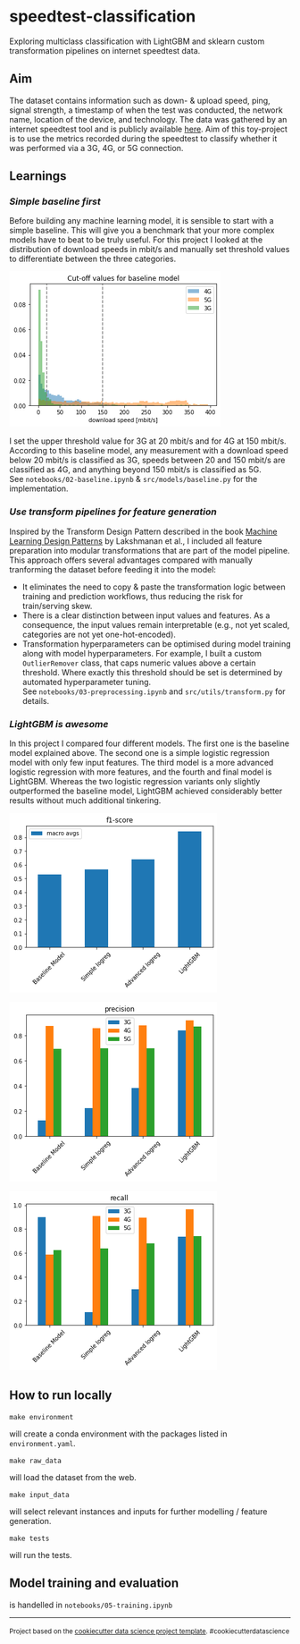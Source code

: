 # speedtest-classification
Exploring multiclass classification with LightGBM and sklearn custom transformation pipelines on internet speedtest data.  

## Aim
The dataset contains information such as down- & upload speed, ping, signal strength, a timestamp of when the test was conducted, the network name, location of the device, and technology.
The data was gathered by an internet speedtest tool and is publicly available [here](https://www.netztest.at/de/Opentests).
Aim of this toy-project is to use the metrics recorded during the speedtest to classify whether it was performed via a 3G, 4G, or 5G connection.  

## Learnings
### _Simple baseline first_ 

Before building any machine learning model, it is sensible to start with a simple baseline. 
This will give you a benchmark that your more complex models have to beat to be truly useful.
For this project I looked at the distribution of download speeds in mbit/s and manually set threshold values to differentiate between the three categories.

![](images/baseline-cut-offs.png)

I set the upper threshold value for 3G at 20 mbit/s and for 4G at 150 mbit/s.
According to this baseline model, any measurement with a download speed below 20 mbit/s is classified as 3G, speeds between 20 and 150 mbit/s are classified as 4G, and anything beyond 150 mbit/s is classified as 5G.  
See `notebooks/02-baseline.ipynb` & `src/models/baseline.py` for the implementation.

### _Use transform pipelines for feature generation_  

Inspired by the Transform Design Pattern described in the book [Machine Learning Design Patterns](https://www.oreilly.com/library/view/machine-learning-design/9781098115777/) by Lakshmanan et al., I included all feature preparation into modular transformations that are part of the model pipeline.
This approach offers several advantages compared with manually tranforming the dataset before feeding it into the model:
* It eliminates the need to copy & paste the transformation logic between training and prediction workflows, thus reducing the risk for train/serving skew.
* There is a clear distinction between input values and features. As a consequence, the input values remain interpretable (e.g., not yet scaled, categories are not yet one-hot-encoded).
* Transformation hyperparameters can be optimised during model training along with model hyperparameters. For example, I built a custom `OutlierRemover` class, that caps numeric values above a certain threshold. Where exactly this threshold should be set is determined by automated hyperparameter tuning.  
See `notebooks/03-preprocessing.ipynb` and `src/utils/transform.py` for details.  

### _LightGBM is awesome_
In this project I compared four different models. The first one is the baseline model explained above. The second one is a simple logistic regression model with only few input features. The third model is a more advanced logistic regression with more features, and the fourth and final model is LightGBM.
Whereas the two logistic regression variants only slightly outperformed the baseline model, LightGBM achieved considerably better results without much additional tinkering.

![image](images/f1-macro.png)

![image](images/precision-classwise.png)

![image](images/recall-classwise.png)

## How to run locally
    make environment
will create a conda environment with the packages listed in `environment.yaml`.  

    make raw_data
will load the dataset from the web.

    make input_data
will select relevant instances and inputs for further modelling / feature generation.

    make tests
will run the tests.  

## Model training and evaluation
is handelled in `notebooks/05-training.ipynb`

---
<p><small>Project based on the <a target="_blank" href="https://drivendata.github.io/cookiecutter-data-science/">cookiecutter data science project template</a>. #cookiecutterdatascience</small></p>
